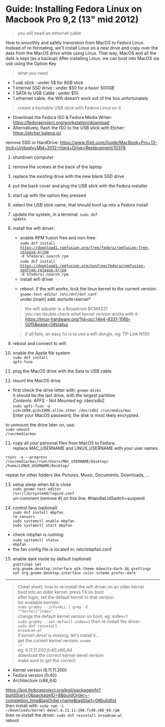 # Guide: Installing Fedora Linux on Macbook Pro 9,2 (13" mid 2012)

> you will need an ethernet cable

How to smoothly and safely transistion from MacOS to Fedora Linux.
Instead of re-formating, we'll install Linux on a new drive
and copy over the data from the MacOS drive while using Linux.
That way, MacOS and all the data is kept (as a backup)
After installing Linux, we can boot into MacOS via usb using the Option Key

> what you need
- 1 usb stick : under 5$ for 8GB stick
- 1 internal SSD drive : under $50 for a basic 500GB
- 1 SATA to USB Cable  : under $10
- 1 ethernet cable. the Wifi doesn't work out of the box unfortunately

> create a bootable USB stick with Fedora Linux on it
- Download the Fedora ISO & Fedora Media Writer:</br>
https://fedoraproject.org/workstation/download
- Alternatively, flash the ISO to the USB stick with Etcher:</br>
https://etcher.balena.io/

remove SSD or HardDrive:
https://www.ifixit.com/Guide/MacBook+Pro+13-Inch+Unibody+Mid+2012+Hard+Drive+Replacement/10378</br>

1) shutdown computer
2) remove the screws at the back of the laptop
3) replace the existing drive with the new blank SSD drive

4) put the back cover and plug the USB stick with the Fedora installer
4) start up with the option Key pressed
5) select the USB stick name, that should boot up into a Fedora install
6) update the system, in a terminal: <code>sudo dnf update</code>
7) install the wifi driver:
   - enable RPM fusion free and non-free:</br>
    <code>sudo dnf install https://download1.rpmfusion.org/free/fedora/rpmfusion-free-release-$(rpm -E %fedora).noarch.rpm</code></br>
    <code>sudo dnf install https://download1.rpmfusion.org/nonfree/fedora/rpmfusion-nonfree-release-$(rpm -E %fedora).noarch.rpm</code>
    - install wifi driver</br>
    <sudo dnf broadcom-wl akmod-wl>

   - reboot. if the wifi works, lock the linux kernel to the current version:
   <code>gnome-text-editor /etc/dnf/dnf.conf</code></br>
   under [main] add: exclude=kernel*

   > the wifi adpater is a Broadcom BCM4331</br>
   you can double check what kernel version works with it:
   https://linux-hardware.org/?id=pci:14e4-4331-106b-00f5&page=5#status

   > if all fails, an easy fix is to use a wifi dongle, eg: TP-Link N150


8) reboot and connect to wifi
9) enable the Apple file system</br>
<code>sudo dnf install apfs-fuse</code></br>

9) plug the MacOS drive with the Sata to USB cable
10) mount the MacOS drive</br>
- first check the drive letter with:
<code>gnome-disks</code></br>
it should be the last drive, with the largest partition</br>
<em>Contents: APFS - Not Mounted</em> eg: /dev/sdb2</br>
<code>sudo apfs-fuse -o uid=1000,gid=1000,allow_other /dev/sdb2 /run/media/mac</code></br>
Enter your MacOS password, the disk is most likely encrypted.

to unmount the drive later on, use:</br>
<code>sudo umount /run/media/mac</code>

11) copy all your personal files from MacOS to Fedora:</br>
replace MAC_USERNAME and LINUX_USERNAME with your user names

<code>rsync -a --progress /run/media/mac/root/Users/MAC_USERNAME/Desktop/ /home/LINUX_USERNAME/Desktop/</code>

repeat for other folders like Pictures, Music, Documents, Downloads, ...

13) setup sleep when lid is close</br>
<code>sudo gnome-text-editor /usr/lib/systemd/logind.conf</code></br>
un-comment (remove #) on this line: #HandleLidSwitch=suspend

14) control fans (optional)</br>
<code>sudo dnf install mbpfan lm_sensors</code></br>
<code>sudo systemctl enable mbpfan</code></br>
<code>sudo systemctl start mbpfan</code></br>
- check mbpfan is running: </br>
<code>sudo systemctl status mbpfan</code></br>
- the fan config file is located in: /etc/mbpfan.conf


15) enable dark mode by default (optional)</br>
<code>gsettings set org.gnome.desktop.interface gtk-theme Adwaita-dark && gsettings set org.gnome.desktop.interface color-scheme prefer-dark</code>

------------------------------------------------------

> Cheat sheet: how to re-install the wifi driver on an older kernel</br>
boot into an older kernel: press F8 on boot</br>
after login, set the default kernel to that version:</br>
list available kernels:</br>
<code>sudo grubby --info=ALL | grep -E "^kernel|^index"</code></br>
change the default kernel version on boot, eg: index=1</br>
<code>sudo grubby --set-default-index=1</code>
then re-install the driver:</br>
<code>sudo dnf reinstall broadcom-wl</code></br>
if <em>kernel-devel</em> is missing, let's install it...</br>
get the current kernel version: <code>uname -r</code></br>
eg: <em>6.11.11.200.fc40.x86_64</em></br>
download the correct kernel-devel version<br>
> make sure to get the correct:</br>
- Kernel version (6.11.11.200)
- Fedora version (fc40)
- Architecture (x86_64)

https://koji.fedoraproject.org/koji/packageinfo?buildStart=0&packageID=8&buildOrder=-completion_time&tagOrder=name&tagStart=0#buildlist</br>
then install with: <code>sudo rpm -i ~/Downloads/kernel-devel.6.11.11-200.fc40.x86_64.rpm</code></br>
then re-install the driver: <code>sudo dnf reinstall broadcom-wl</code></br>
reboot






